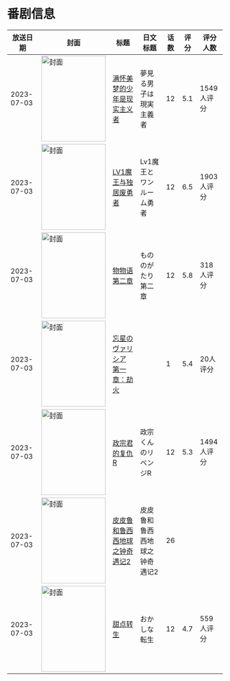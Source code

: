 # 番剧信息

|放送日期|封面|标题|日文标题|话数|评分|评分人数|
|---|---|---|---|---|---|---|
|2023-07-03|<img src="https://lain.bgm.tv/pic/cover/c/34/17/408351_R44A4.jpg" alt="封面" style="width:150px;height:200px;object-fit:cover;">|[满怀美梦的少年是现实主义者](https://bangumi.tv/subject/408351)|夢見る男子は現実主義者|12|5.1|1549人评分|
|2023-07-03|<img src="https://lain.bgm.tv/pic/cover/c/c7/0e/376106_UPS0U.jpg" alt="封面" style="width:150px;height:200px;object-fit:cover;">|[LV1魔王与独居废勇者](https://bangumi.tv/subject/376106)|Lv1魔王とワンルーム勇者|12|6.5|1903人评分|
|2023-07-03|<img src="https://lain.bgm.tv/pic/cover/c/85/da/426531_rW41Z.jpg" alt="封面" style="width:150px;height:200px;object-fit:cover;">|[物物语 第二章](https://bangumi.tv/subject/426531)|もののがたり 第二章|12|5.8|318人评分|
|2023-07-03|<img src="https://lain.bgm.tv/pic/cover/c/5b/01/437925_W4Ew6.jpg" alt="封面" style="width:150px;height:200px;object-fit:cover;">|[忘星のヴァリシア 第一章：劫火](https://bangumi.tv/subject/437925)||1|5.4|20人评分|
|2023-07-03|<img src="https://lain.bgm.tv/pic/cover/c/37/da/376433_EhTZ4.jpg" alt="封面" style="width:150px;height:200px;object-fit:cover;">|[政宗君的复仇R](https://bangumi.tv/subject/376433)|政宗くんのリベンジR|12|5.3|1494人评分|
|2023-07-03|<img src="https://lain.bgm.tv/pic/cover/c/7b/6e/478192_KC0c5.jpg" alt="封面" style="width:150px;height:200px;object-fit:cover;">|[皮皮鲁和鲁西西地球之钟奇遇记2](https://bangumi.tv/subject/478192)|皮皮鲁和鲁西西地球之钟奇遇记2|26|||
|2023-07-03|<img src="https://lain.bgm.tv/pic/cover/c/4d/86/347942_34Qor.jpg" alt="封面" style="width:150px;height:200px;object-fit:cover;">|[甜点转生](https://bangumi.tv/subject/347942)|おかしな転生|12|4.7|559人评分|
